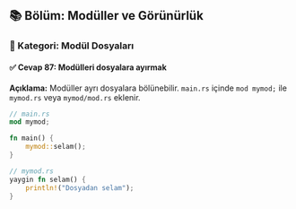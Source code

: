## 📚 Bölüm: Modüller ve Görünürlük  
### 🔹 Kategori: Modül Dosyaları  
#### ✅ Cevap 87: Modülleri dosyalara ayırmak

**Açıklama:**
Modüller ayrı dosyalara bölünebilir. `main.rs` içinde `mod mymod;` ile `mymod.rs` veya `mymod/mod.rs` eklenir.

```rust
// main.rs
mod mymod;

fn main() {
    mymod::selam();
}

// mymod.rs
yaygin fn selam() {
    println!("Dosyadan selam");
}
```
